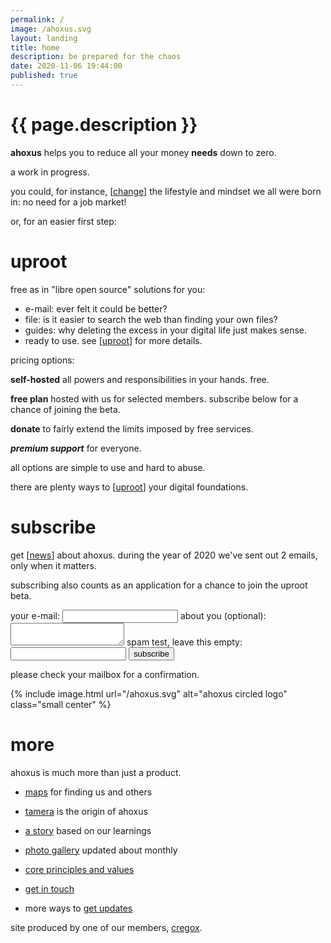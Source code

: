 ```yaml
---
permalink: /
image: /ahoxus.svg
layout: landing
title: home
description: be prepared for the chaos
date: 2020-11-06 19:44:00
published: true
---
```


# {{ page.description }}

**ahoxus** helps you to reduce all your money **needs** down to zero.

a work in progress.

you could, for instance, [[change](/paradise)] the lifestyle and mindset we all were born in: no need for a job market!

or, for an easier first step:

# uproot

free as in "libre open source" solutions for you:

- e-mail: ever felt it could be better?
- file: is it easier to search the web than finding your own files?
- guides: why deleting the excess in your digital life just makes sense.
- ready to use. see [[uproot](/uproot)] for more details.

pricing options:

**self-hosted** all powers and responsibilities in your hands. free.

**free plan** hosted with us for selected members. subscribe below for a chance of joining the beta.

**donate** to fairly extend the limits imposed by free services.

***premium support*** for everyone.

all options are simple to use and hard to abuse.

there are plenty ways to [[uproot](/uproot)] your digital foundations.

# subscribe

get [[news](/updates)] about ahoxus. during the year of 2020 we've sent out 2 emails, only when it matters.

subscribing also counts as an application for a chance to join the uproot beta.

<form id="subscribe"
  action="https://formspree.io/f/mzbkgqzd"
  method="POST"
>
  <label>your e-mail:</label>
  <input type="email" name="email">
  <label>about you (optional):</label>
  <textarea name="message"></textarea>
  <label class="spam">spam test, leave this empty:</label>
  <input type="email" name="_gotcha" class="spam">
  <button id="submit">subscribe</button>
  <p id="status"></p>
</form>
<script src="subscribe.js"></script>

please check your mailbox for a confirmation.

{% include image.html url="/ahoxus.svg" alt="ahoxus circled logo" class="small center" %}

# more

ahoxus is much more than just a product.

- [maps](/map) for finding us and others

- [tamera](/tamera) is the origin of ahoxus

- [a story](/story) based on our learnings

- [photo gallery](/gallery) updated about monthly

- [core principles and values](/core)

- [get in touch](/contact)

- more ways to [get updates](/updates)

site produced by one of our members, [cregox](https://cregox.net/ahoxus).
